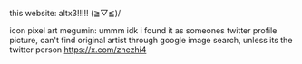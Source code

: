 this website: altx3!!!!! (≧▽≦)/

icon pixel art megumin: ummm idk i found it as someones twitter profile picture, can't find original artist through google image search, unless its the twitter person https://x.com/zhezhi4
